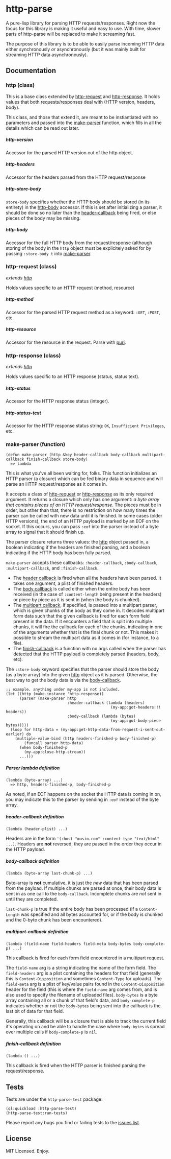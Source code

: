 http-parse
==========
A pure-lisp library for parsing HTTP requests/responses. Right now the focus for
this library is making it useful and easy to use. With time, slower parts of
http-parse will be replaced to make it screaming fast.

The purpose of this library is to be able to easily parse incoming HTTP data
either synchronously *or* asynchronously (but it was mainly built for streaming
HTTP data asynchronously).

Documentation
-------------

### http (class)
This is a base class extended by [http-request](#http-request) and [http-response](#http-response).
It holds values that both requests/responses deal with (HTTP version, headers,
body).

This class, and those that extend it, are meant to be instiantiated with no
parameters and passed into the [make-parser](#make-parser) function, which fills
in all the details which can be read out later.

##### http-version
Accessor for the parsed HTTP version out of the http object.

##### http-headers
Accessor for the headers parsed from the HTTP request/response

##### http-store-body
`store-body` specifies whether the HTTP body should be stored (in its entirety)
in the [http-body](#http-body) accessor. If this is set after initializing a
parser, it should be done so no later than the [header-callback](#header-callback-definition)
being fired, or else pieces of the body may be missing.

##### http-body
Accessor for the full HTTP body from the request/response (although storing of the
body in the `http` object must be explicitely asked for by passing `:store-body t`
into [make-parser](#make-parser).

### http-request (class)
_extends [http](#http)_

Holds values specific to an HTTP request (method, resource)

##### http-method
Accessor for the parsed HTTP request method as a keyword: `:GET`, `:POST`, etc.

##### http-resource
Accessor for the resource in the request. Parse with [puri](http://www.cliki.net/puri).

### http-response (class)
_extends [http](#http)_

Holds values specific to an HTTP response (status, status text).

##### http-status
Accessor for the HTTP response status (integer).

##### http-status-text
Accessor for the HTTP response status string: `OK`, `Insufficient Privileges`,
etc.

### make-parser (function)
```common-lisp
(defun make-parser (http &key header-callback body-callback multipart-callback finish-callback store-body)
  => lambda
```

This is what you've all been waiting for, folks. This function initializes an
HTTP parser (a closure) which can be fed binary data in sequence and will
parse an HTTP request/response as it comes in.

It accepts a class of [http-request](#http-request) or [http-response](#http-response)
as its only required argument. It returns a closure which only has one argument:
_a byte array that contains pieces of an HTTP request/response_. The pieces must
be in order, but other than that, there is no restriction on how many times the
parser can be called with new data until it is finished. In some cases (older
HTTP versions), the end of an HTTP payload is marked by an EOF on the socket. If
this occurs, you can pass `:eof` into the parser instead of a byte array to
signal that it should finish up.

The parser closure returns three values: the [http](#http) object passed in, a
boolean indicating if the headers are finished parsing, and a boolean indicating
if the HTTP body has been fully parsed.

`make-parser` accepts these callbacks: `:header-callback`, `:body-callback`, 
`:multipart-callback`, and `:finish-callback`.

- The [header callback](#header-callback-definition) is fired when all the
headers have been parsed. It takes one argument, a plist of finished headers.
- The [body callback](#body-callback-definition) is called either when the
entire body has been received (in the case of `:content-length` being present in
the headers) or piece by piece as it is sent in (when the body is chunked).
- The [multipart callback](#multipart-callback-definition), if specified, is
passed into a multipart parser, which is given chunks of the body as they come
in. It decodes multipart form data such that the given callback is fired for
each form field present in the data. If it encounters a field that is split
into multiple chunks, it will fire the callback for each of the chunks,
indicating in one of the arguments whether that is the final chunk or not. This
makes it possible to stream the multipart data as it comes in (for instance, to
a file).
- The [finish-callback](#finish-callback-definition) is a function with no args
called when the parser has detected that the HTTP payload is completely parsed
(headers, body, etc).

The `:store-body` keyword specifies that the parser should store the body (as a
byte array) into the given [http](#http) object as it is parsed. Otherwise, the
best way to get the body data is via the [body-callback](#make-parser-body-callback).

```common-lisp
;; example. anything under my-app is not included.
(let ((http (make-instance 'http-response))
      (parser (make-parser http
                           :header-callback (lambda (headers)
                                              (my-app:got-headers!!! headers))
                           :body-callback (lambda (bytes)
                                              (my-app:got-body-piece bytes)))))
  (loop for http-data = (my-app:get-http-data-from-request-i-sent-out-earlier) do
    (multiple-value-bind (http headers-finished-p body-finished-p)
        (funcall parser http-data)
      (when body-finished-p
        (my-app:close-http-stream))
      ...)))
```

##### Parser lambda definition
```common-lisp
(lambda (byte-array) ...)
  => http, headers-finished-p, body-finished-p
```

As noted, if an EOF happens on the socket the HTTP data is coming in on, you may
indicate this to the parser by sending in `:eof` instead of the byte array.

##### header-callback definition
```common-lisp
(lambda (header-plist) ...)
```

Headers are in the form `'(:host "musio.com" :content-type "text/html" ...)`.
Headers are __not__ reversed, they are passed in the order they occur in the
HTTP payload.

##### body-callback definition
```common-lisp
(lambda (byte-array last-chunk-p) ...)
```

Byte-array is __not__ cumulative, it is just the *new* data that has been parsed
from the payload. If multiple chunks are parsed at once, their body data is sent
in as one call to the `body-callback`. Incomplete chunks are *not* sent in until
they are completed.

`last-chunk-p` is true if the entire body has been processed (if a `Content-Length`
was specified and all bytes accounted for, or if the body is chunked and the 
0-byte chunk has been encountered).

##### multipart-callback definition
```common-lisp
(lambda (field-name field-headers field-meta body-bytes body-complete-p) ...)
```

This callback is fired for each form field encountered in a multipart request.

The `field-name` arg is a string indicating the name of the form field. The
`field-headers` arg is a plist containing the headers for that field (generally
this is `Content-Disposition` and sometimes `Content-Type` for uploads). The
`field-meta` arg is a plist of key/value pairs found in the `Content-Disposition`
header for the field (this is where the `field-name` arg comes from, and is also
used to specify the filename of uploaded files). `body-bytes` is a byte array
containing all or a chunk of that field's data, and `body-complete-p` indicates
whether or not the `body-bytes` being sent into the callback is the last bit of
data for that field.

Generally, this callback will be a closure that is able to track the current
field it's operating on and be able to handle the case where `body-bytes` is
spread over multiple calls if `body-complete-p` is `nil`.

##### finish-callback definition
```common-lisp
(lambda () ...)
```
This callback is fired when the HTTP parser is finished parsing the
request/response.

Tests
-----
Tests are under the `http-parse-test` package:

```common-lisp
(ql:quickload :http-parse-test)
(http-parse-test:run-tests)
```

Please report any bugs you find or failing tests to the [issues list](https://github.com/orthecreedence/http-parse/issues).

License
-------
MIT Licensed. Enjoy.
